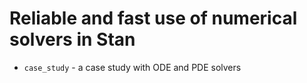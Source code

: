 # Reliable and fast use of numerical solvers in Stan

* `case_study` - a case study with ODE and PDE solvers

